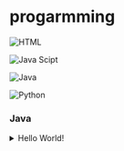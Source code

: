 # progarmming

![HTML](/html)

![Java Scipt](/js)

![Java](/java/)

![Python](/python)




### Java



<details><summary>Hello World!</summary>

```
class Main{

    public static void main (String args[]){
        System.out.print("Hello world");
    }
}
```

</details>
